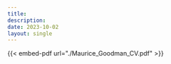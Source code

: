 ```yaml
---
title: 
description: 
date: 2023-10-02
layout: single
---
```


<style type="text/css">
.button_custom {
  font-family: "Commissioner";
  font-size: 14px;
  color: #242424;
  border: 1px solid white;
  padding: 8px 24px;
  border-radius: 3px;
  background-color: white;
}

.button_custom:hover {
  background-color: white;
  color: #4cbfb3;
  border: 1px solid white;
  border-radius: 3px;
}
</style>


{{< embed-pdf url="./Maurice_Goodman_CV.pdf" >}}
